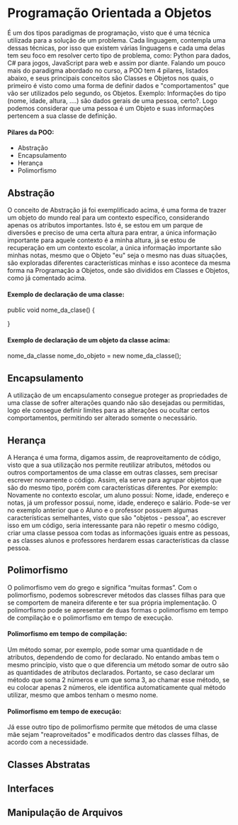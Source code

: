 # Programação Orientada a Objetos
 É um dos tipos paradigmas de programação, visto que é uma técnica utilizada para a solução de um problema. Cada linguagem, contempla uma dessas técnicas, por isso que existem
 várias linguagens e cada uma delas tem seu foco em resolver certo tipo de problema, como: Python para dados, C# para jogos, JavaScript para web e assim por diante.
 Falando um pouco mais do paradigma abordado no curso, a POO tem 4 pilares, listados abaixo, e seus principais conceitos são Classes e Objetos nos quais, 
 o primeiro é visto como uma forma de definir dados e "comportamentos" que vão ser utilizados pelo segundo, os Objetos.
 Exemplo: Informações do tipo (nome, idade, altura, ....) são dados gerais de uma pessoa, certo?. Logo podemos considerar que uma pessoa é um Objeto e suas informações pertencem
 a sua classe de definição.
#### Pilares da POO:
 - Abstração
 - Encapsulamento
 - Herança
 - Polimorfismo
  

## Abstração
O conceito de Abstração já foi exemplificado acima, é uma forma de trazer um objeto do mundo real para um contexto específico, considerando apenas os atributos importantes.
Isto é, se estou em um parque de diversões e preciso de uma certa altura para entrar, a única informação importante para aquele contexto é a minha altura, já se estou de recuperação
em um contexto escolar, a única informação importante são minhas notas, mesmo que o Objeto "eu" seja o mesmo nas duas situações, são exploradas diferentes características minhas e
isso acontece da mesma forma na Programação a Objetos, onde são divididos em Classes e Objetos, como já comentado acima.
#### Exemplo de declaração de uma classe:
public void nome_da_clase()
{
 
}
#### Exemplo de declaração de um objeto da classe acima:
nome_da_classe nome_do_objeto = new nome_da_classe();

## Encapsulamento

A utilização de um encapsulamento consegue proteger as propriedades de uma classe de sofrer alterações quando não são desejadas ou permitidas, logo ele consegue definir limites
para as alterações ou ocultar certos comportamentos, permitindo ser alterado somente o necessário.

## Herança 

A Herança é uma forma, digamos assim, de reaproveitamento de código, visto que a sua utilização nos permite reutilizar atributos, métodos ou outros comportamentos de uma classe
em outras classes, sem precisar escrever novamente o código. Assim, ela serve para agrupar objetos que são do mesmo tipo, porém com características diferentes.
Por exemplo: Novamente no contexto escolar, um aluno possui: Nome, idade, endereço e notas, já um professor possui, nome, idade, endereço e salário. Pode-se ver no exemplo anterior
que o Aluno e o professor possuem algumas características semelhantes, visto que são "objetos - pessoa", ao escrever isso em um código, seria interessante para não repetir o mesmo
código, criar uma classe pessoa com todas as informações iguais entre as pessoas, e as classes alunos e professores herdarem essas características da classe pessoa.

## Polimorfismo

O polimorfismo vem do grego e significa “muitas formas”. Com o polimorfismo, podemos sobrescrever métodos das classes filhas para que se comportem de maneira diferente
e ter sua própria implementação. O polimorfismo pode se apresentar de duas formas o polimorfismo em tempo de compilação e o polimorfismo em tempo de execução.
#### Polimorfismo em tempo de compilação:
Um método somar, por exemplo, pode somar uma quantidade n de atributos, dependendo de como for declarado. No entando ambas tem o mesmo princípio, visto que o que diferencia um
método somar de outro são as quantidades de atributos declarados. Portanto, se caso declarar um método que soma 2 números e um que soma 3, ao chamar esse método, se eu colocar apenas
2 números, ele identifica automaticamente qual método utilizar, mesmo que ambos tenham o mesmo nome.
#### Polimorfismo em tempo de execução:
Já esse outro tipo de polimorfismo permite que métodos de uma classe mãe sejam "reaproveitados" e modificados dentro das classes filhas, de acordo com a necessidade.


## Classes Abstratas

## Interfaces

## Manipulação de Arquivos
